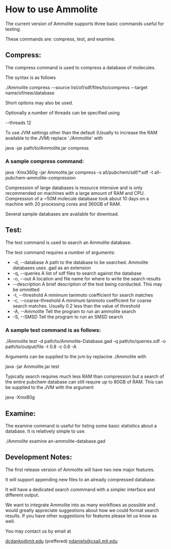 # How to use Ammolite

The current version of Ammolite supports three basic commands useful for testing.

These commands are: compress, test, and examine.

## Compress:

The compress command is used to compress a database of molecules.

The syntax is as follows

./Ammolite compress --source list/of/sdf/files/to/compress --target name/of/new/database

Short options may also be used.

Optionally a number of threads can be specified using

--threads 12

To use JVM settings other than the default (Usually to increase the RAM available to the JVM) replace './Ammolite' with

java <java arguments> -jar path/to/Ammolite.jar compress <ammolite compress arguments>

### A sample compress command:

java -Xmx360g -jar Ammolite.jar compress -s all/pubchem/sdf/*.sdf -t all-pubchem-ammolite-compression 

Compression of large databases is resource intensive and is only recommended on machines with a large amount of RAM and CPU. Compression of a ~50M molecule database took about 10 days on a machine with 20 processing cores and 360GB of RAM. 

Several sample databases are available for download.

## Test:

The test command is used to search an Ammolite database.

The test command requires a number of arguments:

* -d, --database  A path to the database to be searched. Ammolite databases uses .gad as an extension
* -q, --queries  A list of sdf files to search against the database
* -o, --out  A location and file name for where to write the search results
* --description  A brief description of the test being conducted. This may be ommitted
* -t, --threshold  A minimum tanimoto coefficient for search matches
* -c, --coarse-threshold  A minimum tanimoto coefficient for coarse search matches. Usually 0.2 less than the value of threshold
* -A, --Ammolite  Tell the program to run an ammolite search
* -S, --SMSD  Tell the program to run an SMSD search

### A sample test command is as follows:

./Ammolite test -d path/to/Ammolite-Database.gad -q path/to/queries.sdf -o path/to/output/file -t 0.8 -c 0.6 -A

Arguments can be supplied to the jvm by replacine ./Ammolite with

java <java arguments> -jar Ammolite.jar test <ammolite test arguments>

Typically search requires much less RAM than compression but a search of the entire pubchem database can still require up to 80GB of RAM. This can be supplied to the JVM with the argument 

java -Xmx80g <Ammolite>

## Examine:

The examine command is useful for listing some basic statistics about a database. It is relatively simple to use.

./Ammolite examine an-ammolite-database.gad


## Development Notes:

The first release version of Ammolite will have two new major features.

It will support appending new files to an already compressed database.

It will have a dedicated search commmand with a simpler interface and different output. 

We want to integrate Ammolite into as many workflows as possible and would greatly appreciate suggestions about how we could format search results. If you have other suggestions for features please let us know as well. 

You may contact us by email at

dcdanko@mit.edu (preffered)
ndaniels@csail.mit.edu


